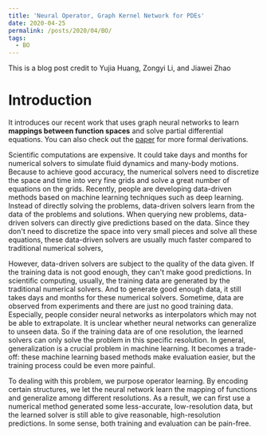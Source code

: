 ```yaml
---
title: 'Neural Operator, Graph Kernel Network for PDEs'
date: 2020-04-25
permalink: /posts/2020/04/BO/
tags:
  - BO
---
```

This is a blog post credit to Yujia Huang, Zongyi Li, and Jiawei Zhao



# Introduction
It introduces our recent work that uses graph neural networks to learn 
**mappings between function spaces** and solve partial differential equations. 
You can also check out the [paper](https://arxiv.org/abs/2003.03485) for more formal derivations.

Scientific computations are expensive. 
It could take days and months for numerical solvers to simulate fluid dynamics and many-body motions. 
Because to achieve good accuracy, 
the numerical solvers need to discretize the space and time into very fine grids 
and solve a great number of equations on the grids.
Recently, people are developing data-driven methods based on machine learning techniques such as deep learning.
Instead of directly solving the problems, data-driven solvers learn from the data of the problems and solutions.
When querying new problems, data-driven solvers can directly give predictions based on the data.
Since they don't need to discretize the space into very small pieces and solve all these equations,
these data-driven solvers are usually much faster compared to traditional numerical solvers,

However, data-driven solvers are subject to the quality of the data given.
If the training data is not good enough, they can't make good predictions.
In scientific computing, usually, the training data are generated by the traditional numerical solvers.
And to generate good enough data, it still takes days and months for these numerical solvers.
Sometime, data are observed from experiments and there are just no good training data.
Especially, people consider neural networks as interpolators which may not be able to extrapolate.
It is unclear whether neural networks can generalize to unseen data. 
So if the training data are of one resolution, 
the learned solvers can only solve the problem in this specific resolution. 
In general, generalization is a crucial problem in machine learning.
It becomes a trade-off: these machine learning based methods make evaluation easier, 
but the training process could be even more painful.

To dealing with this problem, we purpose operator learning. By encoding certain structures,
we let the neural network learn the mapping of functions and generalize among different resolutions.
As a result, we can first use a numerical method generated some less-accurate, low-resolution data, 
but the learned solver is still able to give reasonable, high-resolution predictions.
In some sense, both training and evaluation can be pain-free.


